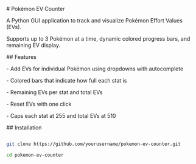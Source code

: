 \# Pokémon EV Counter



A Python GUI application to track and visualize Pokémon Effort Values (EVs).  

Supports up to 3 Pokémon at a time, dynamic colored progress bars, and remaining EV display.



\## Features

\- Add EVs for individual Pokémon using dropdowns with autocomplete

\- Colored bars that indicate how full each stat is

\- Remaining EVs per stat and total EVs

\- Reset EVs with one click

\- Caps each stat at 255 and total EVs at 510



\## Installation



```bash

git clone https://github.com/yourusername/pokemon-ev-counter.git

cd pokemon-ev-counter





